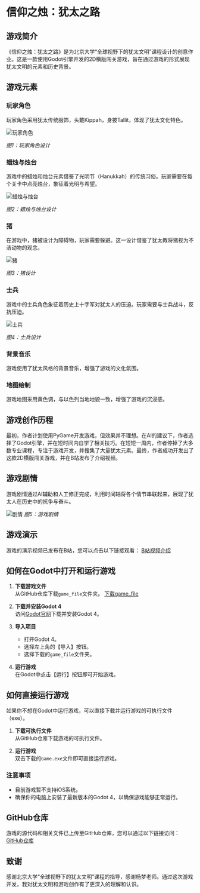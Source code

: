 # 信仰之烛：犹太之路

## 游戏简介
《信仰之烛：犹太之路》是为北京大学“全球视野下的犹太文明”课程设计的创意作业。这是一款使用Godot引擎开发的2D横版闯关游戏，旨在通过游戏的形式展现犹太文明的元素和历史背景。

## 游戏元素

### 玩家角色
玩家角色采用犹太传统服饰，头戴Kippah，身披Tallit，体现了犹太文化特色。

![玩家角色](pictures/player_character.png)

*图1：玩家角色设计*

### 蜡烛与烛台
游戏中的蜡烛和烛台元素借鉴了光明节（Hanukkah）的传统习俗。玩家需要在每个关卡中点亮烛台，象征着光明与希望。

![蜡烛与烛台](pictures/candle_and_candelabrum.png)

*图2：蜡烛与烛台设计*

### 猪
在游戏中，猪被设计为障碍物，玩家需要躲避。这一设计借鉴了犹太教将猪视为不洁动物的观念。

![猪](pictures/pig.png)

*图3：猪设计*

### 士兵
游戏中的士兵角色象征着历史上十字军对犹太人的压迫。玩家需要与士兵战斗，反抗压迫。

![士兵](pictures/soldier.png)

*图4：士兵设计*

### 背景音乐
游戏使用了犹太风格的背景音乐，增强了游戏的文化氛围。

### 地图绘制
游戏地图采用黄色调，与以色列当地地貌一致，增强了游戏的沉浸感。


## 游戏创作历程
最初，作者计划使用PyGame开发游戏，但效果并不理想。在AI的建议下，作者选择了Godot引擎，并在短时间内自学了相关技巧。在短短一周内，作者停掉了大多数专业课程，专注于游戏开发，并搜集了大量犹太元素。最终，作者成功开发出了这款2D横版闯关游戏，并在B站发布了介绍视频。

## 游戏剧情
游戏剧情通过AI辅助和人工修正完成，利用时间轴将各个情节串联起来，展现了犹太人在历史中的抗争与奋斗。


![剧情](pictures/plot.png)
*图5：游戏剧情*

## 游戏演示
游戏的演示视频已发布在B站，您可以点击以下链接观看：
[B站视频介绍](https://www.bilibili.com/video/BV15WLyzzE3h/)

## 如何在Godot中打开和运行游戏
1. **下载游戏文件**  
   从GitHub仓库下载`game_file`文件夹。
   [下载game_file](https://github.com/wjj1234321/godot_game/releases/download/v1.0/game_file.zip)

2. **下载并安装Godot 4**  
   访问[Godot官网](https://godotengine.org/download)下载并安装Godot 4。

3. **导入项目**  
   - 打开Godot 4。
   - 选择左上角的【导入】按钮。
   - 选择下载的`game_file`文件夹。

4. **运行游戏**  
   在Godot中点击【运行】按钮即可开始游戏。

## 如何直接运行游戏
如果你不想在Godot中运行游戏，可以直接下载并运行游戏的可执行文件（exe）。

1. **下载可执行文件**  
   从GitHub仓库下载游戏的可执行文件。

2. **运行游戏**  
   双击下载的`Game.exe`文件即可直接运行游戏。

### 注意事项
- 目前游戏暂不支持iOS系统。
- 确保你的电脑上安装了最新版本的Godot 4，以确保游戏能够正常运行。

## GitHub仓库
游戏的源代码和相关文件已上传至GitHub仓库，您可以通过以下链接访问：
[GitHub仓库](https://github.com/wjj1234321/godot_game)

## 致谢
感谢北京大学“全球视野下的犹太文明”课程的指导，感谢杨梦老师。通过这次游戏开发，我对犹太文明和游戏创作有了更深入的理解和认识。